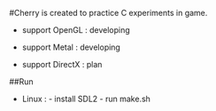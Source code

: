 #Cherry is created to practice C experiments in game.

- support OpenGL  : developing

- support Metal   : developing

- support DirectX : plan

##Run

* Linux :
        - install SDL2
        - run make.sh
